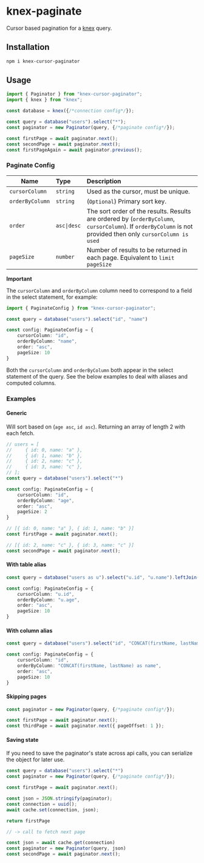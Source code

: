 # knex-paginate

Cursor based pagination for a [knex](https://www.npmjs.com/package/knex) query.

## Installation

```sh
npm i knex-cursor-paginator
```

## Usage

```ts
import { Paginator } from "knex-cursor-paginator";
import { knex } from "knex";

const database = knex({/*connection config*/});

const query = database("users").select("*");
const paginator = new Paginator(query, {/*paginate config*/});

const firstPage = await paginator.next();
const secondPage = await paginator.next();
const firstPageAgain = await paginator.previous();
```

### Paginate Config

| Name           | Type  | Description |
|----------------|:-----|:-------------|
| `cursorColumn` | `string`    | Used as the cursor, must be unique.|
| `orderByColumn`| `string`    | (`Optional`) Primary sort key. |
| `order`        | `asc\|desc` | The sort order of the results. Results are ordered by (`orderByColumn`, `cursorColumn`). If `orderByColumn` is not provided then only `cursorColumn is used`|
|`pageSize`      | `number`    | Number of results to be returned in each page. Equivalent to `limit pageSize`|

**Important**

The `cursorColumn` and `orderByColumn` column need to correspond to a field in the select statement, for example:

```ts
import { PaginateConfig } from "knex-cursor-paginator";

const query = database("users").select("id", "name")

const config: PaginateConfig = {
    cursorColumn: "id",
    orderByColumn: "name",
    order: "asc",
    pageSize: 10
}
```

Both the `cursorColumn` and `orderByColumn` both appear in the select statement of the query. See the below examples to deal with aliases and computed columns.

### Examples

#### Generic

Will sort based on (`age asc`, `id asc`). Returning an array of length 2 with each fetch.

```ts
// users = [
//     { id: 0, name: "a" },
//     { id: 1, name: "b" },
//     { id: 2, name: "c" },
//     { id: 3, name: "c" },
// ];
const query = database("users").select("*")

const config: PaginateConfig = {
    cursorColumn: "id",
    orderByColumn: "age",
    order: "asc",
    pageSize: 2
}

// [{ id: 0, name: "a" }, { id: 1, name: "b" }]
const firstPage = await paginator.next();

// [{ id: 2, name: "c" }, { id: 3, name: "c" }]
const secondPage = await paginator.next();
```

#### With table alias

```ts
const query = database("users as u").select("u.id", "u.name").leftJoin("foo as f", "f.id", "u.id")

const config: PaginateConfig = {
    cursorColumn: "u.id",
    orderByColumn: "u.age",
    order: "asc",
    pageSize: 10
}
```

#### With column alias

```ts
const query = database("users").select("id", "CONCAT(firstName, lastName) as name")

const config: PaginateConfig = {
    cursorColumn: "id",
    orderByColumn: "CONCAT(firstName, lastName) as name",
    order: "asc",
    pageSize: 10
}
```

#### Skipping pages

```ts
const paginator = new Paginator(query, {/*paginate config*/});

const firstPage = await paginator.next();
const thirdPage = await paginator.next({ pageOffset: 1 });
```

#### Saving state

If you need to save the paginator's state across api calls, you can serialize the object for later use.

```ts
const query = database("users").select("*")
const paginator = new Paginator(query, {/*paginate config*/});

const firstPage = await paginator.next();

const json = JSON.stringify(paginator);
const connection = uuid();
await cache.set(connection, json);

return firstPage

// -> call to fetch next page

const json = await cache.get(connection)
const paginator = new Paginator(query, json)
const secondPage = await paginator.next();
```
